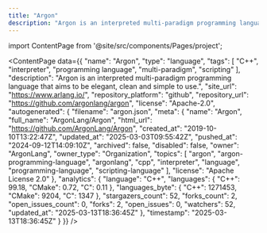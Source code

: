 ```yaml
---
title: "Argon"
description: "Argon is an interpreted multi-paradigm programming language that aims to be elegant, clean and simple to use."
---
```

import ContentPage from '@site/src/components/Pages/project';

<ContentPage
    data={{
  "name": "Argon",
  "type": "language",
  "tags": [
    "C++",
    "interpreter",
    "programming language",
    "multi-paradigm",
    "scripting"
  ],
  "description": "Argon is an interpreted multi-paradigm programming language that aims to be elegant, clean and simple to use.",
  "site_url": "https://www.arlang.io/",
  "repository_platform": "github",
  "repository_url": "https://github.com/argonlang/argon",
  "license": "Apache-2.0",
  "autogenerated": {
    "filename": "argon.json",
    "meta": {
      "name": "Argon",
      "full_name": "ArgonLang/Argon",
      "html_url": "https://github.com/ArgonLang/Argon",
      "created_at": "2019-10-10T13:22:47Z",
      "updated_at": "2025-03-03T09:55:42Z",
      "pushed_at": "2024-09-12T14:09:10Z",
      "archived": false,
      "disabled": false,
      "owner": "ArgonLang",
      "owner_type": "Organization",
      "topics": [
        "argon",
        "argon-programming-language",
        "argonlang",
        "cpp",
        "interpreter",
        "language",
        "programming-language",
        "scripting-language"
      ],
      "license": "Apache License 2.0"
    },
    "analytics": {
      "language": "C++",
      "languages": {
        "C++": 99.18,
        "CMake": 0.72,
        "C": 0.11
      },
      "languages_byte": {
        "C++": 1271453,
        "CMake": 9204,
        "C": 1347
      },
      "stargazers_count": 52,
      "forks_count": 2,
      "open_issues_count": 0,
      "forks": 2,
      "open_issues": 0,
      "watchers": 52,
      "updated_at": "2025-03-13T18:36:45Z"
    },
    "timestamp": "2025-03-13T18:36:45Z"
  }
}}
/>
